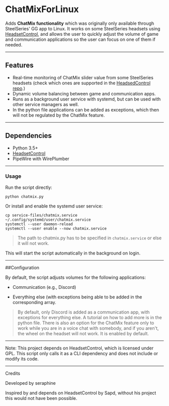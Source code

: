 # ChatMixForLinux
Adds **ChatMix functionality** which was originally only available through SteelSeries' GG app to Linux. It works on some SteelSeries headsets using [HeadsetControl](https://github.com/Sapd/HeadsetControl), and allows the user to quickly adjust the volume of game and communication applications so the user can focus on one of them if needed.

---

## Features

- Real-time monitoring of ChatMix slider value from some SteelSeries headsets (check which ones are supported in the [HeadsedControl repo](https://github.com/Sapd/HeadsetControl).)
- Dynamic volume balancing between game and communication apps. 
- Runs as a background user service with systemd, but can be used with other service managers as well. 
- In the python file applications can be added as exceptions, which then will not be regulated by the ChatMix feature.

---
## Dependencies
- Python 3.5+
- [HeadsetControl](https://github.com/Sapd/HeadsetControl)
- PipeWire with WirePlumber

---
### Usage

Run the script directly:

`python chatmix.py`

Or install and enable the systemd user service:
```
cp service-files/chatmix.service ~/.config/systemd/user/chatmix.service
systemctl --user daemon-reload
systemctl --user enable --now chatmix.service
```
> The path to chatmix.py has to be specified in `chatmix.service` or else it will not work.

This will start the script automatically in the background on login. 


---

##Configuration

By default, the script adjusts volumes for the following applications:

- Communication (e.g., Discord)

- Everything else (with exceptions being able to be added in the corresponding array.

> By default, only Discord is added as a communication app, with exceptions for everything else.
> A tutorial on how to add more is in the python file.
There is also an option for the ChatMix feature only to work while you are in a voice chat with somebody, and if you aren't, the wheel on the headset will not work. It is enabled by default.
---

Note: This project depends on HeadsetControl, which is licensed under GPL. This script only calls it as a CLI dependency and does not include or modify its code.


---

Credits

Developed by seraphine

Inspired by and depends on HeadsetControl by Sapd, without his project this would not have been possible.





